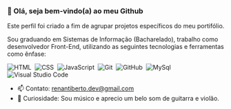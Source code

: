 ### 👋 Olá, seja bem-vindo(a) ao meu Github

Este perfil foi criado a fim de agrupar projetos específicos do meu portifólio.

Sou graduando em Sistemas de Informação (Bacharelado), trabalho como desenvolvedor Front-End, utilizando as seguintes tecnologias e ferramentas como ênfase:

![HTML](https://img.shields.io/badge/-HTML-05122A?style=flat&logo=HTML5)&nbsp;
![CSS](https://img.shields.io/badge/-CSS-05122A?style=flat&logo=CSS3&logoColor=1572B6)&nbsp;
![JavaScript](https://img.shields.io/badge/-JavaScript-05122A?style=flat&logo=javascript)&nbsp;
![Git](https://img.shields.io/badge/-Git-05122A?style=flat&logo=git)&nbsp;
![GitHub](https://img.shields.io/badge/-GitHub-05122A?style=flat&logo=github)&nbsp;
![MySql](https://img.shields.io/badge/-MySQL-05122A?style=flat&logo=mysql)&nbsp;
![Visual Studio Code](https://img.shields.io/badge/-Visual%20Studio%20Code-05122A?style=flat&logo=visual-studio-code&logoColor=007ACC)&nbsp;

- 📫 Contato: renantiberto.dev@gmail.com
- 🎸 Curiosidade: Sou músico e aprecio um belo som de guitarra e violão.
